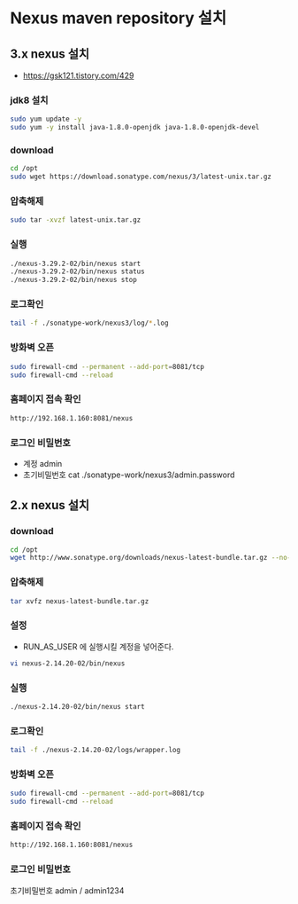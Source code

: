 # Nexus maven repository 설치

## 3.x nexus 설치
- https://gsk121.tistory.com/429

### jdk8 설치
```bash
sudo yum update -y
sudo yum -y install java-1.8.0-openjdk java-1.8.0-openjdk-devel
```

### download
```bash
cd /opt
sudo wget https://download.sonatype.com/nexus/3/latest-unix.tar.gz
```

### 압축해제
```bash
sudo tar -xvzf latest-unix.tar.gz
```

### 실행
```bash
./nexus-3.29.2-02/bin/nexus start
./nexus-3.29.2-02/bin/nexus status
./nexus-3.29.2-02/bin/nexus stop
```

### 로그확인
```bash
tail -f ./sonatype-work/nexus3/log/*.log
```

### 방화벽 오픈
```bash
sudo firewall-cmd --permanent --add-port=8081/tcp
sudo firewall-cmd --reload
```

### 홈페이지 접속 확인
```bash
http://192.168.1.160:8081/nexus
```

### 로그인 비밀번호
- 계정
admin
- 초기비밀번호
cat ./sonatype-work/nexus3/admin.password

## 2.x nexus 설치
### download
```bash
cd /opt
wget http://www.sonatype.org/downloads/nexus-latest-bundle.tar.gz --no-check-certificate
```

### 압축해제
```bash
tar xvfz nexus-latest-bundle.tar.gz
```

### 설정
- RUN_AS_USER 에 실행시킬 계정을 넣어준다.

```bash
vi nexus-2.14.20-02/bin/nexus
```

### 실행
```bash
./nexus-2.14.20-02/bin/nexus start
```

### 로그확인
```bash
tail -f ./nexus-2.14.20-02/logs/wrapper.log
```

### 방화벽 오픈
```bash
sudo firewall-cmd --permanent --add-port=8081/tcp
sudo firewall-cmd --reload
```

### 홈페이지 접속 확인
```bash
http://192.168.1.160:8081/nexus
```

### 로그인 비밀번호
초기비밀번호 admin / admin1234
